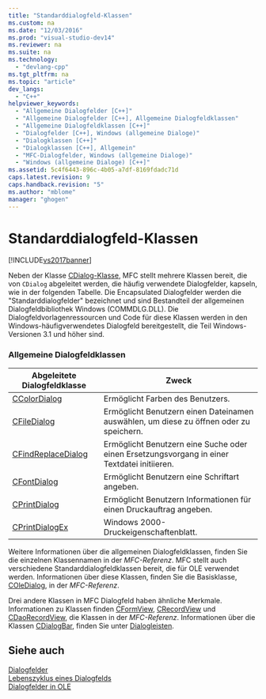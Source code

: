 ```yaml
---
title: "Standarddialogfeld-Klassen"
ms.custom: na
ms.date: "12/03/2016"
ms.prod: "visual-studio-dev14"
ms.reviewer: na
ms.suite: na
ms.technology: 
  - "devlang-cpp"
ms.tgt_pltfrm: na
ms.topic: "article"
dev_langs: 
  - "C++"
helpviewer_keywords: 
  - "Allgemeine Dialogfelder [C++]"
  - "Allgemeine Dialogfelder [C++], Allgemeine Dialogfeldklassen"
  - "Allgemeine Dialogfeldklassen [C++]"
  - "Dialogfelder [C++], Windows (allgemeine Dialoge)"
  - "Dialogklassen [C++]"
  - "Dialogklassen [C++], Allgemein"
  - "MFC-Dialogfelder, Windows (allgemeine Dialoge)"
  - "Windows (allgemeine Dialoge) [C++]"
ms.assetid: 5c4f6443-896c-4b05-a7df-8169fdadc71d
caps.latest.revision: 9
caps.handback.revision: "5"
ms.author: "mblome"
manager: "ghogen"
---
```

# Standarddialogfeld-Klassen
[!INCLUDE[vs2017banner](../assembler/inline/includes/vs2017banner.md)]

Neben der Klasse [CDialog\-Klasse](../mfc/reference/cdialog-class.md), MFC stellt mehrere Klassen bereit, die von `CDialog` abgeleitet werden, die häufig verwendete Dialogfelder, kapseln, wie in der folgenden Tabelle.  Die Encapsulated Dialogfelder werden die "Standarddialogfelder" bezeichnet und sind Bestandteil der allgemeinen Dialogfeldbibliothek Windows \(COMMDLG.DLL\).  Die Dialogfeldvorlagenressourcen und Code für diese Klassen werden in den Windows\-häufigverwendetes Dialogfeld bereitgestellt, die Teil Windows\-Versionen 3.1 und höher sind.  
  
### Allgemeine Dialogfeldklassen  
  
|Abgeleitete Dialogfeldklasse|Zweck|  
|----------------------------------|-----------|  
|[CColorDialog](../mfc/reference/ccolordialog-class.md)|Ermöglicht Farben des Benutzers.|  
|[CFileDialog](../mfc/reference/cfiledialog-class.md)|Ermöglicht Benutzern einen Dateinamen auswählen, um diese zu öffnen oder zu speichern.|  
|[CFindReplaceDialog](../mfc/reference/cfindreplacedialog-class.md)|Ermöglicht Benutzern eine Suche oder einen Ersetzungsvorgang in einer Textdatei initiieren.|  
|[CFontDialog](../mfc/reference/cfontdialog-class.md)|Ermöglicht Benutzern eine Schriftart angeben.|  
|[CPrintDialog](../mfc/reference/cprintdialog-class.md)|Ermöglicht Benutzern Informationen für einen Druckauftrag angeben.|  
|[CPrintDialogEx](../mfc/reference/cprintdialogex-class.md)|Windows 2000\-Druckeigenschaftenblatt.|  
  
 Weitere Informationen über die allgemeinen Dialogfeldklassen, finden Sie die einzelnen Klassennamen in der *MFC\-Referenz*.  MFC stellt auch verschiedene Standarddialogfeldklassen bereit, die für OLE verwendet werden.  Informationen über diese Klassen, finden Sie die Basisklasse, [COleDialog](../mfc/reference/coledialog-class.md), in der *MFC\-Referenz*.  
  
 Drei andere Klassen in MFC Dialogfeld haben ähnliche Merkmale.  Informationen zu Klassen finden [CFormView](../mfc/reference/cformview-class.md), [CRecordView](../mfc/reference/crecordview-class.md) und [CDaoRecordView](../mfc/reference/cdaorecordview-class.md), die Klassen in der *MFC\-Referenz*.  Informationen über die Klassen [CDialogBar](../mfc/reference/cdialogbar-class.md), finden Sie unter [Dialogleisten](../mfc/dialog-bars.md).  
  
## Siehe auch  
 [Dialogfelder](../mfc/dialog-boxes.md)   
 [Lebenszyklus eines Dialogfelds](../mfc/life-cycle-of-a-dialog-box.md)   
 [Dialogfelder in OLE](../mfc/dialog-boxes-in-ole.md)